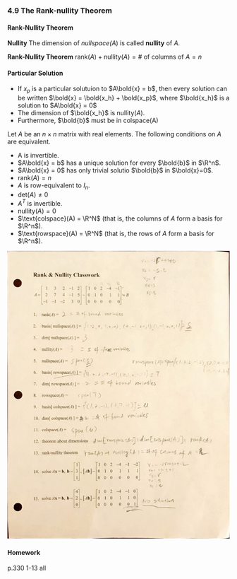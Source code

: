 ### 4.9 The Rank-nullity Theorem

#### Rank-Nullity Theorem

**Nullity**
The dimension of _nullspace(A_) is called **nullity** of $A$.

**Rank-Nullity Theorem**
$\text{rank}(A) + \text{nullity}(A) = \# \text{ of } \text{columns of } A = n$

#### Particular Solution
+ If $x_p$ is a particular solutuion to $A\bold{x} = b$, then every solution can be written $\bold{x} = \bold{x_h} + \bold{x_p}$, where $\bold{x_h}$ is a solution to $A\bold{x} = 0$
+ The dimension of $\bold{x_h}$ is $\text{nullity}(A)$.
+ Furthermore, $\bold{b}$ must be in colspace(A)

Let $A$ be an $n\times n$ matrix with real elements. The following conditions on $A$ are equivalent.
+ A is invertible.
+ $A\bold{x} = b$ has a unique solution for every $\bold{b}$ in $\R^n$.
+ $A\bold{x} = 0$ has only trivial solutio $\bold{b}$ in $\bold{x}=0$.
+ $\text{rank}(A) = n$
+ $A$ is row-equivalent to $I_n$.
+ $\text{det}(A) \neq 0$
+ $A^T$ is invertible.
+ $\text{nullity}(A) = 0$
+ $\text{colspace}(A) = \R^N$ (that is, the columns of $A$ form a basis for $\R^n$).
+ $\text{rowspace}(A) = \R^N$ (that is, the rows of $A$ form a basis for $\R^n$).

![Graph](../assets/rank_nullity.JPG)

#### Homework
p.330 1-13 all
